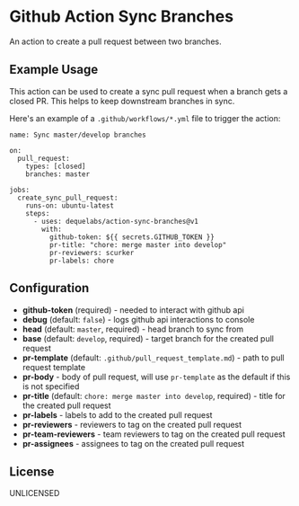 # Github Action Sync Branches

An action to create a pull request between two branches.

## Example Usage

This action can be used to create a sync pull request when a branch gets a closed PR. This helps to keep downstream branches in sync.

Here's an example of a `.github/workflows/*.yml` file to trigger the action:

```
name: Sync master/develop branches

on:
  pull_request:
    types: [closed]
    branches: master

jobs:
  create_sync_pull_request:
    runs-on: ubuntu-latest
    steps:
      - uses: dequelabs/action-sync-branches@v1
        with:
          github-token: ${{ secrets.GITHUB_TOKEN }}
          pr-title: "chore: merge master into develop"
          pr-reviewers: scurker
          pr-labels: chore
```

## Configuration

- **github-token** (required) - needed to interact with github api
- **debug** (default: `false`) - logs github api interactions to console
- **head** (default: `master`, required) - head branch to sync from
- **base** (default: `develop`, required) - target branch for the created pull request
- **pr-template** (default: `.github/pull_request_template.md`) - path to pull request template
- **pr-body** - body of pull request, will use `pr-template` as the default if this is not specified
- **pr-title** (default: `chore: merge master into develop`, required) - title for the created pull request
- **pr-labels** - labels to add to the created pull request
- **pr-reviewers** - reviewers to tag on the created pull request
- **pr-team-reviewers** - team reviewers to tag on the created pull request
- **pr-assignees** - assignees to tag on the created pull request

## License

UNLICENSED
